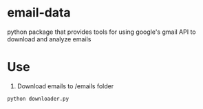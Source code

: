 email-data
==========

python package that provides tools for using google's gmail API to download and analyze emails

Use
===
1. Download emails to /emails folder
```
python downloader.py
```
